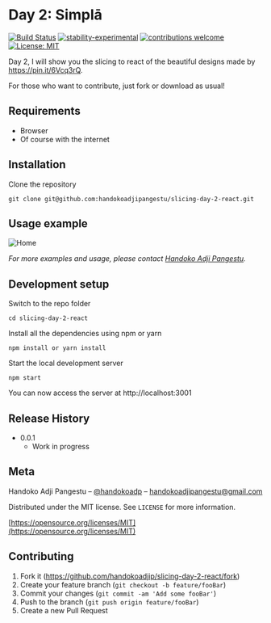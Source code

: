 # Day 2: Simplā

[![Build Status](https://travis-ci.org/dwyl/esta.svg?branch=master)](https://github.com/handokoadjip/slicing-day-2-react)
[![stability-experimental](https://img.shields.io/badge/stability-experimental-orange.svg)](https://github.com/handokoadjip/slicing-day-2-react)
[![contributions welcome](https://img.shields.io/badge/contributions-welcome-brightgreen.svg?style=flat)](https://github.com/handokoadjip/slicing-day-2-react/fork)
[![License: MIT](https://img.shields.io/badge/License-MIT-yellow.svg)](https://opensource.org/licenses/MIT)

Day 2, I will show you the slicing to react of the beautiful designs made by https://pin.it/6Vcq3rQ.

For those who want to contribute, just fork or download as usual!

## Requirements

- Browser
- Of course with the internet

## Installation

Clone the repository

    git clone git@github.com:handokoadjipangestu/slicing-day-2-react.git

## Usage example

![Home](https://bebaskripsi.000webhostapp.com/slicing-day-2/home.png)

_For more examples and usage, please contact [Handoko Adji Pangestu](https://www.instagram.com/handokoadp/)._

## Development setup

Switch to the repo folder

    cd slicing-day-2-react

Install all the dependencies using npm or yarn

    npm install or yarn install

Start the local development server

    npm start

You can now access the server at http://localhost:3001

## Release History

- 0.0.1
  - Work in progress

## Meta

Handoko Adji Pangestu – [@handokoadp](https://www.instagram.com/handokoadp/) – handokoadjipangestu@gmail.com

Distributed under the MIT license. See `LICENSE` for more information.

[https://opensource.org/licenses/MIT](https://opensource.org/licenses/MIT)

## Contributing

1. Fork it (<https://github.com/handokoadjip/slicing-day-2-react/fork>)
2. Create your feature branch (`git checkout -b feature/fooBar`)
3. Commit your changes (`git commit -am 'Add some fooBar'`)
4. Push to the branch (`git push origin feature/fooBar`)
5. Create a new Pull Request
